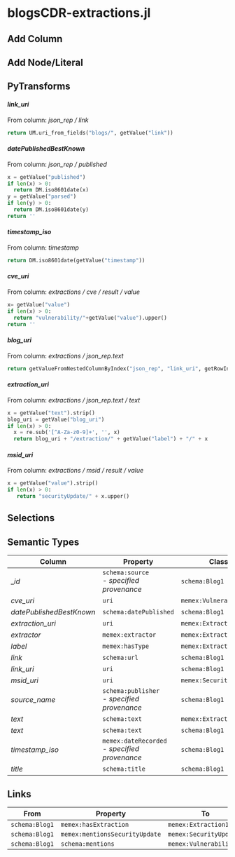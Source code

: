 # blogsCDR-extractions.jl

## Add Column

## Add Node/Literal

## PyTransforms
#### _link_uri_
From column: _json_rep / link_
``` python
return UM.uri_from_fields("blogs/", getValue("link"))
```

#### _datePublishedBestKnown_
From column: _json_rep / published_
``` python
x = getValue("published")
if len(x) > 0:
  return DM.iso8601date(x)
y = getValue("parsed")
if len(y) > 0:
  return DM.iso8601date(y)
return ''
```

#### _timestamp_iso_
From column: _timestamp_
``` python
return DM.iso8601date(getValue("timestamp"))
```

#### _cve_uri_
From column: _extractions / cve / result / value_
``` python
x= getValue("value")
if len(x) > 0:
  return "vulnerability/"+getValue("value").upper()
return ''
```

#### _blog_uri_
From column: _extractions / json_rep.text_
``` python
return getValueFromNestedColumnByIndex("json_rep", "link_uri", getRowIndex())
```

#### _extraction_uri_
From column: _extractions / json_rep.text / text_
``` python
x = getValue("text").strip()
blog_uri = getValue("blog_uri")
if len(x) > 0:
  x = re.sub('[^A-Za-z0-9]+', '', x)
  return blog_uri + "/extraction/" + getValue("label") + "/" + x
```

#### _msid_uri_
From column: _extractions / msid / result / value_
``` python
x = getValue("value").strip()
if len(x) > 0:
   return "securityUpdate/" + x.upper()
```


## Selections

## Semantic Types
| Column | Property | Class |
|  ----- | -------- | ----- |
| __id_ | `schema:source`<BR> - _specified provenance_ | `schema:Blog1`|
| _cve_uri_ | `uri` | `memex:Vulnerability1`|
| _datePublishedBestKnown_ | `schema:datePublished` | `schema:Blog1`|
| _extraction_uri_ | `uri` | `memex:Extraction1`|
| _extractor_ | `memex:extractor` | `memex:Extraction1`|
| _label_ | `memex:hasType` | `memex:Extraction1`|
| _link_ | `schema:url` | `schema:Blog1`|
| _link_uri_ | `uri` | `schema:Blog1`|
| _msid_uri_ | `uri` | `memex:SecurityUpdate1`|
| _source_name_ | `schema:publisher`<BR> - _specified provenance_ | `schema:Blog1`|
| _text_ | `schema:text` | `memex:Extraction1`|
| _text_ | `schema:text` | `schema:Blog1`|
| _timestamp_iso_ | `memex:dateRecorded`<BR> - _specified provenance_ | `schema:Blog1`|
| _title_ | `schema:title` | `schema:Blog1`|


## Links
| From | Property | To |
|  --- | -------- | ---|
| `schema:Blog1` | `memex:hasExtraction` | `memex:Extraction1`|
| `schema:Blog1` | `memex:mentionsSecurityUpdate` | `memex:SecurityUpdate1`|
| `schema:Blog1` | `schema:mentions` | `memex:Vulnerability1`|
